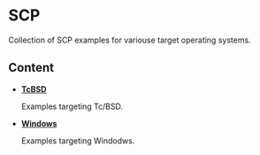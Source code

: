 # SCP

Collection of SCP examples for variouse target operating systems.

## Content

* **[TcBSD](TcBSD/README.md)**
    
    Examples targeting Tc/BSD.

* **[Windows](Windows/README.md)**
    
    Examples targeting Windodws.